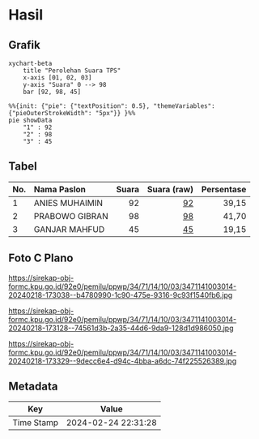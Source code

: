 # Hasil

## Grafik

```mermaid
xychart-beta
    title "Perolehan Suara TPS"
    x-axis [01, 02, 03]
    y-axis "Suara" 0 --> 98
    bar [92, 98, 45]
```

```mermaid
%%{init: {"pie": {"textPosition": 0.5}, "themeVariables": {"pieOuterStrokeWidth": "5px"}} }%%
pie showData
    "1" : 92
    "2" : 98
    "3" : 45
```

## Tabel

| No. | Nama Paslon    | Suara | Suara (raw) | Persentase |
|:--- |:-------------- | -----:| -----------:| ----------:|
| 1   | ANIES MUHAIMIN | 92    | [92][p-1]   | 39,15      |
| 2   | PRABOWO GIBRAN | 98    | [98][p-2]   | 41,70      |
| 3   | GANJAR MAHFUD  | 45    | [45][p-3]   | 19,15      |


[p-1]: https://github.com/gigit-pemilu/pemilu-2024-34-di-yogyakarta/blob/main/pilpres/hitung-suara/sub/34-di-yogyakarta/sub/71-kota-yogyakarta/sub/14-kotagede/sub/1003-purbayan/sub/014-tps/sub/paslon-1.txt
[p-2]: https://github.com/gigit-pemilu/pemilu-2024-34-di-yogyakarta/blob/main/pilpres/hitung-suara/sub/34-di-yogyakarta/sub/71-kota-yogyakarta/sub/14-kotagede/sub/1003-purbayan/sub/014-tps/sub/paslon-2.txt
[p-3]: https://github.com/gigit-pemilu/pemilu-2024-34-di-yogyakarta/blob/main/pilpres/hitung-suara/sub/34-di-yogyakarta/sub/71-kota-yogyakarta/sub/14-kotagede/sub/1003-purbayan/sub/014-tps/sub/paslon-3.txt

## Foto C Plano

https://sirekap-obj-formc.kpu.go.id/92e0/pemilu/ppwp/34/71/14/10/03/3471141003014-20240218-173038--b4780990-1c90-475e-9316-9c93f1540fb6.jpg

https://sirekap-obj-formc.kpu.go.id/92e0/pemilu/ppwp/34/71/14/10/03/3471141003014-20240218-173128--74561d3b-2a35-44d6-9da9-128d1d986050.jpg

https://sirekap-obj-formc.kpu.go.id/92e0/pemilu/ppwp/34/71/14/10/03/3471141003014-20240218-173329--9decc6e4-d94c-4bba-a6dc-74f225526389.jpg


## Metadata

| Key        | Value               |
| ---------- | ------------------- |
| Time Stamp | 2024-02-24 22:31:28 |




